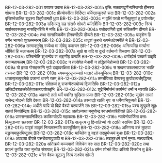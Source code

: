 BR-12-03-282-001	पराशर उवाच
BR-12-03-282-001a	वृत्तिः सकाशाद्वर्णेभ्यस्त्रिभ्यो हीनस्य शोभना
BR-12-03-282-001c	प्रीत्योपनीता निर्दिष्टा धर्मिष्ठान्कुरुते सदा
BR-12-03-282-002a	वृत्तिश्चेन्नास्ति शूद्रस्य पितृपैतामही ध्रुवा
BR-12-03-282-002c	न वृत्तिं परतो मार्गेच्छुश्रूषां तु प्रयोजयेत्
BR-12-03-282-003a	सद्भिस्तु सह संसर्गः शोभते धर्मदर्शिभिः
BR-12-03-282-003c	नित्यं सर्वास्ववस्थासु नासद्भिरिति मे मतिः
BR-12-03-282-004a	यथोदयगिरौ द्रव्यं सन्निकर्षेण दीप्यते
BR-12-03-282-004c	तथा सत्सन्निकर्षेण हीनवर्णोऽपि दीप्यते
BR-12-03-282-005a	यादृशेन हि वर्णेन भाव्यते शुक्लमम्बरम्
BR-12-03-282-005c	तादृशं कुरुते रूपमेतदेवमवैहि मे
BR-12-03-282-006a	तस्माद्गुणेषु रज्येथा मा दोषेषु कदाचन
BR-12-03-282-006c	अनित्यमिह मर्त्यानां जीवितं हि चलाचलम्
BR-12-03-282-007a	सुखे वा यदि वा दुःखे वर्तमानो विचक्षणः
BR-12-03-282-007c	यश्चिनोति शुभान्येव स भद्राणीह पश्यति
BR-12-03-282-008a	धर्मादपेतं यत्कर्म यद्यपि स्यान्महाफलम्
BR-12-03-282-008c	न तत्सेवेत मेधावी न तद्धितमिहोच्यते
BR-12-03-282-009a	यो हृत्वा गोसहस्राणि नृपो दद्यादरक्षिता
BR-12-03-282-009c	स शब्दमात्रफलभाग्राजा भवति तस्करः
BR-12-03-282-010a	स्वयम्भूरसृजच्चाग्रे धातारं लोकपूजितम्
BR-12-03-282-010c	धातासृजत्पुत्रमेकं प्रजानां धारणे रतम्
BR-12-03-282-011a	तमर्चयित्वा वैश्यस्तु कुर्यादत्यर्थमृद्धिमत्
BR-12-03-282-011c	रक्षितव्यं तु राजन्यैरुपयोज्यं द्विजातिभिः
BR-12-03-282-012a	अजिह्मैरशठक्रोधैर्हव्यकव्यप्रयोक्तृभिः
BR-12-03-282-012c	शूद्रैर्निर्मार्जनं कार्यमेवं धर्मो न नश्यति
BR-12-03-282-013a	अप्रनष्टे ततो धर्मे भवन्ति सुखिताः प्रजाः
BR-12-03-282-013c	सुखेन तासां राजेन्द्र मोदन्ते दिवि देवताः
BR-12-03-282-014a	तस्माद्यो रक्षति नृपः स धर्मेणाभिपूज्यते
BR-12-03-282-014c	अधीते चापि यो विप्रो वैश्यो यश्चार्जने रतः
BR-12-03-282-015a	यश्च शुश्रूषते शूद्रः सततं नियतेन्द्रियः
BR-12-03-282-015c	अतोऽन्यथा मनुष्येन्द्र स्वधर्मात्परिहीयते
BR-12-03-282-016a	प्राणसन्तापनिर्दिष्टाः काकिण्योऽपि महाफलाः
BR-12-03-282-016c	न्यायेनोपार्जिता दत्ताः किमुतान्याः सहस्रशः
BR-12-03-282-017a	सत्कृत्य तु द्विजातिभ्यो यो ददाति नराधिप
BR-12-03-282-017c	यादृशं तादृशं नित्यमश्नाति फलमूर्जितम्
BR-12-03-282-018a	अभिगम्य दत्तं तुष्ट्या यद्धन्यमाहुरभिष्टुतम्
BR-12-03-282-018c	याचितेन तु यद्दत्तं तदाहुर्मध्यमं बुधाः
BR-12-03-282-019a	अवज्ञया दीयते यत्तथैवाश्रद्धयापि च
BR-12-03-282-019c	तदाहुरधमं दानं मुनयः सत्यवादिनः
BR-12-03-282-020a	अतिक्रमे मज्जमानो विविधेन नरः सदा
BR-12-03-282-020c	तथा प्रयत्नं कुर्वीत यथा मुच्येत संशयात्
BR-12-03-282-021a	दमेन शोभते विप्रः क्षत्रियो विजयेन तु
BR-12-03-282-021c	धनेन वैश्यः शूद्रस्तु नित्यं दाक्ष्येण शोभते

